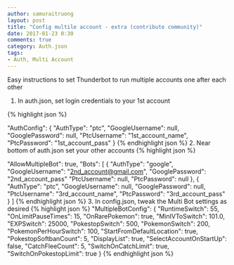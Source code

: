 ```yaml
---
author: samuraitruong
layout: post
title: "Config multile account - extra (contribute community)"
date: 2017-01-23 0:30
comments: true
category: Auth.json
tags:
- Auth, Multi Account
---
```


Easy instructions to set Thunderbot to run multiple accounts one after each other

1. In auth.json, set login credentials to your 1st account

{% highlight json %}

  "AuthConfig": {
    "AuthType": "ptc",
    "GoogleUsername": null,
    "GooglePassword": null,
    "PtcUsername": "1st_account_name",
    "PtcPassword": "1st_account_pass"
   }
{% endhighlight json %}
2. Near bottom of auth.json set your other accounts
{% highlight json %}

  "AllowMultipleBot": true,
  "Bots": [
    {
      "AuthType": "google",
      "GoogleUsername": "2nd_account@gmail.com",
      "GooglePassword": "2nd_account_pass"
      "PtcUsername": null,
      "PtcPassword": null
    },
    {
      "AuthType": "ptc",
      "GoogleUsername": null,
      "GooglePassword": null,
      "PtcUsername": "3rd_account_name",
      "PtcPassword": "3rd_account_pass"
    }
  ]
{% endhighlight json %}
3. In config.json, tweak the Multi Bot settings as desired
  {% highlight json %}
  "MultipleBotConfig": {
    "RuntimeSwitch": 55,
    "OnLimitPauseTimes": 15,
    "OnRarePokemon": true,
    "MinIVToSwitch": 101.0,
    "EXPSwitch": 25000,
    "PokestopSwitch": 500,
    "PokemonSwitch": 200,
    "PokemonPerHourSwitch": 100,
    "StartFromDefaultLocation": true,
    "PokestopSoftbanCount": 5,
    "DisplayList": true,
    "SelectAccountOnStartUp": false,
    "CatchFleeCount": 5,
    "SwitchOnCatchLimit": true,
    "SwitchOnPokestopLimit": true
  }
  {% endhighlight json %}
